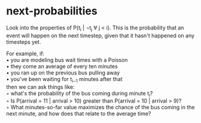 # next-probabilities
Look into the properties of P(t<sub>i</sub> | ¬t<sub>j</sub> &forall; j < i). This is the probability that an event will happen on the next timestep, given that it hasn't happened on any timesteps yet. 

For example, if:  
• you are modeling bus wait times with a Poisson  
• they come an average of every ten minutes  
• you ran up on the previous bus pulling away  
• you've been waiting for t<sub>i−1</sub> minutes after that  
then we can ask things like:  
◦ what's the probability of the bus coming during minute t<sub>i</sub>?   
◦ Is P(arrival = 11 | arrival > 10) greater than P(arrival = 10 | arrival > 9)?   
◦ What minutes-so-far value maximizes the chance of the bus coming in the next minute, and how does that relate to the average time?  
